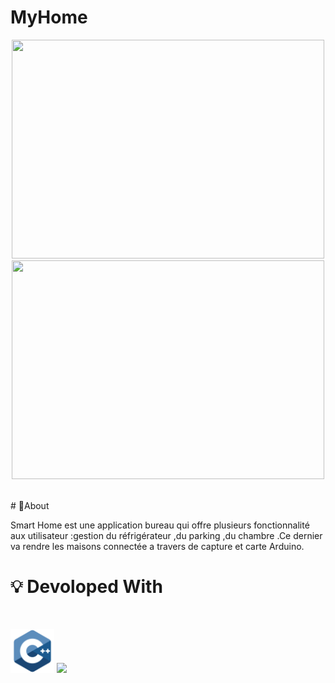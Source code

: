 # MyHome
<p align="center">
  <img height="350" width="500" src="https://files.fm/thumb_show.php?i=435533jyn">
  <img height="350" width="500" src="https://files.fm/thumb_show.php?i=2jca8hd5y">
</p>
<br/>
# 📣About

Smart Home est une application bureau qui offre plusieurs fonctionnalité aux utilisateur :gestion du réfrigérateur ,du parking ,du chambre .Ce dernier va rendre les maisons connectée a travers de capture et carte Arduino.
</br>
# 💡 Devoloped With
</br>


<span><img height="70" src="https://raw.githubusercontent.com/github/explore/80688e429a7d4ef2fca1e82350fe8e3517d3494d/topics/cpp/cpp.png"></span>
<code><img height="70" src="https://files.fm/thumb_show.php?i=8unq576tu"></code>

